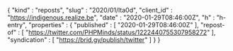 {
  "kind" : "reposts",
  "slug" : "2020/01/lta0d",
  "client_id" : "https://indigenous.realize.be",
  "date" : "2020-01-29T08:46:00Z",
  "h" : "h-entry",
  "properties" : {
    "published" : [ "2020-01-29T08:46:00Z" ],
    "repost-of" : [ "https://twitter.com/PHPMinds/status/1222440755307958272" ],
    "syndication" : [ "https://brid.gy/publish/twitter" ]
  }
}
